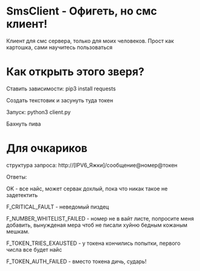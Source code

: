 # SmsClient - Офигеть, но смс клиент!
Клиент для смс сервера, только для моих человеков.
Прост как картошка, сами научитесь пользоваться

# Как открыть этого зверя?
Ставить зависимости:
pip3 install requests

Создать текстовик и засунуть туда токен

Запуск: python3 client.py

Бахнуть пива

# Для очкариков

структура запроса: http://[IPV6_Яжки]/сообщение@номер@токен

Ответы:

OK - все найс, может сервак дохлый, пока что никак такое не задетектить

F_CRITICAL_FAULT - неведомый пиздец

F_NUMBER_WHITELIST_FAILED - номер не в вайт листе, попросите меня добавить, вынужденая мера чтоб не писали хуйню бедным кожаным мешкам.

F_TOKEN_TRIES_EXAUSTED - у токена кончились попытки, первого числа все будет найс

F_TOKEN_AUTH_FAILED - вместо токена дичь, сударь!
